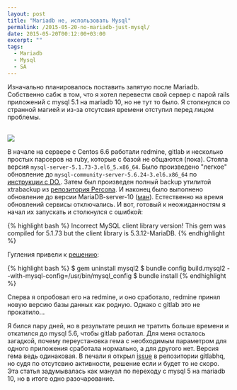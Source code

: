 ```yaml
---
layout: post
title: "Mariadb не, использовать Mysql"
permalink: /2015-05-20-no-mariadb-just-mysql/
date: 2015-05-20T00:12:00+03:00
excerpt: ""
tags:
  - Mariadb
  - Mysql
  - SA
---
```


Изначально планировалось поставить запятую после Mariadb. Собственно сабж в том, что я хотел перевести свой сервер с парой rails приложений c mysql 5.1 на mariadb 10, но не тут то было. Я столкнулся со странной магией и из-за отсутсвия времени отступил перед лицом проблемы.

<br>
<img src="https://farm1.staticflickr.com/566/21467225109_17f981a0d5_o.png">
<br>

В начале на сервере с Centos 6.6 работали redmine, gitlab и несколько простых парсеров на ruby, которые с базой не общаются (пока). Стояла версия ```mysql-server-5.1.73-3.el6_5.x86_64```. Было произведено "легкое" обновление до ```mysql-community-server-5.6.24-3.el6.x86_64``` по <a href="https://www.digitalocean.com/community/tutorials/how-to-install-mysql-5-6-from-official-yum-repositories" target="_blank">инструкции с DO.</a>. Затем был произведен полный backup утилитой xtrabackup из <a href="https://www.percona.com/doc/percona-server/5.5/installation/yum_repo.html" target="_blank">репозитория Percona</a>. И наконец было выполнено обновление до версии MariaDB-server-10 (<a href="https://mariadb.com/kb/en/mariadb/yum/" target="_blank">ман</a>).
Естественно на время обновлений сервисы отключались. И вот, готовый к неожиданностям я начал их запускать и столкнулся с ошибкой:

{% highlight bash %}
Incorrect MySQL client library version! This gem was compiled for 5.1.73 but the client library is 5.3.12-MariaDB.
{% endhighlight %}

Гугления привели к <a href="https://github.com/brianmario/mysql2/issues/506" target="_blank">решению</a>:

{% highlight bash %}
$ gem uninstall mysql2
$ bundle config build.mysql2 --with-mysql-config=/usr/bin/mysql_config
$ bundle install
{% endhighlight %}

Сперва я опробовал его на redmine, и оно сработало, redmine принял новую версию базы данных как родную. Однако с gitlab это не прокатило...

Я бился пару дней, но в результате решил не тратить больше времени и откатился до mysql 5.6, чтобы gitlab работал. Для меня осталось загадкой, почему переустановка гема с необходимым параметром для одного приложения сработала нормально, а для другого нет. Версия гема ведь одинаковая. В печали я открыл <a href="https://github.com/gitlabhq/gitlabhq/issues/9313" target="_blank">issue</a> в репозитории gitlabhq, но судя по отсутсвию активности, решение если и будет то не скоро. Эта статья задумывалась как мануал по переходу с mysql 5 на mariadb 10, но в итоге одно разочарование.
